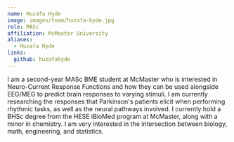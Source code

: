 ```yaml
---
name: Huzafa Hyde
image: images/team/huzafa-hyde.jpg
role: MASc
affiliation: McMaster University
aliases:
  - Huzafa Hyde
links:
  github: huzafahyde
---
```


I am a second-year MASc BME student at McMaster who is interested in Neuro-Current Response Functions and how they can be used alongside EEG/MEG to predict brain responses to varying stimuli.
I am currently researching the responses that Parkinson's patients elicit when performing rhythmic tasks, as well as the neural pathways involved.
I currently hold a BHSc degree from the HESE iBioMed program at McMaster, along with a minor in chemistry. I am very interested in the intersection between biology, math, engineering, and statistics.
